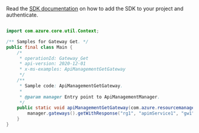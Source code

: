 Read the [SDK documentation](https://github.com/Azure/azure-sdk-for-java/blob/azure-resourcemanager-apimanagement_1.0.0-beta.2/sdk/apimanagement/azure-resourcemanager-apimanagement/README.md) on how to add the SDK to your project and authenticate.

```java

import com.azure.core.util.Context;

/** Samples for Gateway Get. */
public final class Main {
    /*
     * operationId: Gateway_Get
     * api-version: 2020-12-01
     * x-ms-examples: ApiManagementGetGateway
     */
    /**
     * Sample code: ApiManagementGetGateway.
     *
     * @param manager Entry point to ApiManagementManager.
     */
    public static void apiManagementGetGateway(com.azure.resourcemanager.apimanagement.ApiManagementManager manager) {
        manager.gateways().getWithResponse("rg1", "apimService1", "gw1", Context.NONE);
    }
}
```
